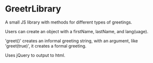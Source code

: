 # GreetrLibrary

A small JS library with methods for different types of greetings.

Users can create an object with a firstName, lastName, and lang(uage).

'greet()' creates an informal greeting string, with an argument, like 'greet(true)', it creates a formal greeting.

Uses jQuery to output to html.
